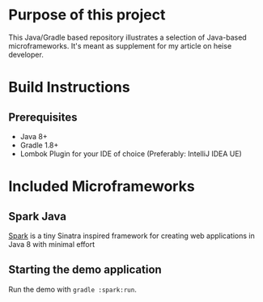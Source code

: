 Purpose of this project
=======================
This Java/Gradle based repository illustrates a selection of Java-based
microframeworks. It's meant as supplement for my article on heise developer.

Build Instructions
==================

Prerequisites
-------------
- Java 8+
- Gradle 1.8+
- Lombok Plugin for your IDE of choice (Preferably: IntelliJ IDEA UE)

Included Microframeworks
========================

Spark Java
----------
[Spark](http://sparkjava.com/) is a tiny Sinatra inspired framework for 
creating web applications in Java 8 with minimal effort


Starting the demo application
-----------------------------
Run the demo with `gradle :spark:run`.